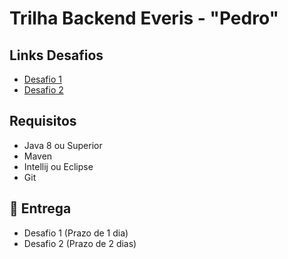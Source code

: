 # Trilha Backend Everis - "Pedro"

## Links Desafios
- [Desafio 1](https://github.com/pedro-git-projects/desafio-trilha-backend-everis/tree/master/Desafio1)
- [Desafio 2](https://github.com/pedro-git-projects/desafio-trilha-backend-everis/tree/master/Desafio2)

## Requisitos

- Java 8 ou Superior
- Maven
- Intellij ou Eclipse
- Git
## 📅 Entrega

- Desafio 1 (Prazo de 1 dia)
- Desafio 2 (Prazo de 2 dias)
    
    
